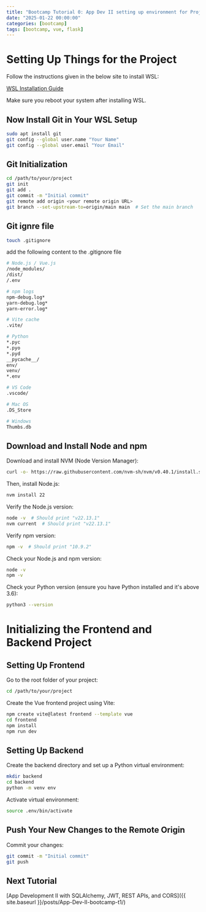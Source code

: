 ```yaml
---
title: "Bootcamp Tutorial 0: App Dev II setting up environment for Project"
date: "2025-01-22 00:00:00"
categories: [bootcamp]
tags: [bootcamp, vue, flask]
---
```


# Setting Up Things for the Project

Follow the instructions given in the below site to install WSL:

[WSL Installation Guide](https://learn.microsoft.com/en-us/windows/wsl/install)

Make sure you reboot your system after installing WSL.

## Now Install Git in Your WSL Setup

```bash
sudo apt install git
git config --global user.name "Your Name"
git config --global user.email "Your Email"
```

## Git Initialization
```bash
cd /path/to/your/project
git init
git add .
git commit -m "Initial commit"
git remote add origin <your remote origin URL>
git branch --set-upstream-to=origin/main main  # Set the main branch
```

## Git ignre file

```bash
touch .gitignore
```


add the following content to the .gitignore file
```bash
# Node.js / Vue.js
/node_modules/
/dist/
/.env

# npm logs
npm-debug.log*
yarn-debug.log*
yarn-error.log*

# Vite cache
.vite/

# Python
*.pyc
*.pyo
*.pyd
__pycache__/
env/
venv/
*.env

# VS Code
.vscode/

# Mac OS
.DS_Store

# Windows
Thumbs.db
```



## Download and Install Node and npm

Download and install NVM (Node Version Manager):

```bash
curl -o- https://raw.githubusercontent.com/nvm-sh/nvm/v0.40.1/install.sh | bash
```

Then, install Node.js:

```bash
nvm install 22
```

Verify the Node.js version:

```bash
node -v  # Should print "v22.13.1"
nvm current  # Should print "v22.13.1"
```

Verify npm version:

```bash
npm -v  # Should print "10.9.2"
```

Check your Node.js and npm version:

```bash
node -v
npm -v
```

Check your Python version (ensure you have Python installed and it's above 3.6):

```bash
python3 --version
```

# Initializing the Frontend and Backend Project

## Setting Up Frontend

Go to the root folder of your project:

```bash
cd /path/to/your/project
```




Create the Vue frontend project using Vite:

```bash
npm create vite@latest frontend --template vue
cd frontend
npm install
npm run dev
```

## Setting Up Backend

Create the backend directory and set up a Python virtual environment:

```bash
mkdir backend
cd backend
python -m venv env
```


Activate virtual environment:

```bash
source .env/bin/activate
```


## Push Your New Changes to the Remote Origin

Commit your changes:

```bash
git commit -m "Initial commit"
git push
```


## Next Tutorial

[App Development II with SQLAlchemy, JWT, REST APIs, and CORS]({{ site.baseurl }}/posts/App-Dev-II-bootcamp-t1/)